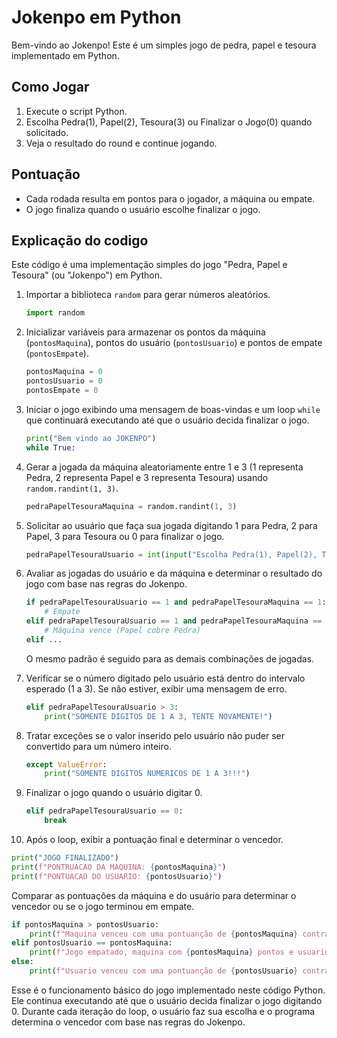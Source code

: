 # Jokenpo em Python

Bem-vindo ao Jokenpo! Este é um simples jogo de pedra, papel e tesoura implementado em Python.

## Como Jogar

1. Execute o script Python.
2. Escolha Pedra(1), Papel(2), Tesoura(3) ou Finalizar o Jogo(0) quando solicitado.
3. Veja o resultado do round e continue jogando.

## Pontuação

- Cada rodada resulta em pontos para o jogador, a máquina ou empate.
- O jogo finaliza quando o usuário escolhe finalizar o jogo.

## Explicação do codigo

Este código é uma implementação simples do jogo "Pedra, Papel e Tesoura" (ou "Jokenpo") em Python.

1. Importar a biblioteca `random` para gerar números aleatórios.
   
   ```python
   import random
   ```

2. Inicializar variáveis para armazenar os pontos da máquina (`pontosMaquina`), pontos do usuário (`pontosUsuario`) e pontos de empate (`pontosEmpate`).

   ```python
   pontosMaquina = 0
   pontosUsuario = 0
   pontosEmpate = 0
   ```

3. Iniciar o jogo exibindo uma mensagem de boas-vindas e um loop `while` que continuará executando até que o usuário decida finalizar o jogo.

   ```python
   print("Bem vindo ao JOKENPO")
   while True:
   ```

4. Gerar a jogada da máquina aleatoriamente entre 1 e 3 (1 representa Pedra, 2 representa Papel e 3 representa Tesoura) usando `random.randint(1, 3)`.

   ```python
   pedraPapelTesouraMaquina = random.randint(1, 3)
   ```

5. Solicitar ao usuário que faça sua jogada digitando 1 para Pedra, 2 para Papel, 3 para Tesoura ou 0 para finalizar o jogo.

   ```python
   pedraPapelTesouraUsuario = int(input("Escolha Pedra(1), Papel(2), Tesoura(3) ou Finalizar o Jogo(0): "))
   ```

6. Avaliar as jogadas do usuário e da máquina e determinar o resultado do jogo com base nas regras do Jokenpo.

   ```python
   if pedraPapelTesouraUsuario == 1 and pedraPapelTesouraMaquina == 1:
       # Empate
   elif pedraPapelTesouraUsuario == 1 and pedraPapelTesouraMaquina == 2:
       # Máquina vence (Papel cobre Pedra)
   elif ...
   ```

   O mesmo padrão é seguido para as demais combinações de jogadas.

7. Verificar se o número digitado pelo usuário está dentro do intervalo esperado (1 a 3). Se não estiver, exibir uma mensagem de erro.

   ```python
   elif pedraPapelTesouraUsuario > 3:
       print("SOMENTE DIGITOS DE 1 A 3, TENTE NOVAMENTE!")
   ```

8. Tratar exceções se o valor inserido pelo usuário não puder ser convertido para um número inteiro.

   ```python
   except ValueError:
       print("SOMENTE DIGITOS NUMERICOS DE 1 A 3!!!")
   ```

9. Finalizar o jogo quando o usuário digitar 0.

   ```python
   elif pedraPapelTesouraUsuario == 0:
       break
   ```

10. Após o loop, exibir a pontuação final e determinar o vencedor.

   ```python
   print("JOGO FINALIZADO")
   print(f"PONTRUACAO DA MAQUINA: {pontosMaquina}")
   print(f"PONTUACAO DO USUARIO: {pontosUsuario}")
   ```

   Comparar as pontuações da máquina e do usuário para determinar o vencedor ou se o jogo terminou em empate.

   ```python
   if pontosMaquina > pontosUsuario:
       print(f"Maquina venceu com uma pontuanção de {pontosMaquina} contra {pontosUsuario}.")
   elif pontosUsuario == pontosMaquina:
       print(f"Jogo empatado, maquina com {pontosMaquina} pontos e usuario com {pontosUsuario} pontos.")
   else:
       print(f"Usuario venceu com uma pontuanção de {pontosUsuario} contra {pontosMaquina}.")
   ```

Esse é o funcionamento básico do jogo implementado neste código Python. Ele continua executando até que o usuário decida finalizar o jogo digitando 0. Durante cada iteração do loop, o usuário faz sua escolha e o programa determina o vencedor com base nas regras do Jokenpo.
